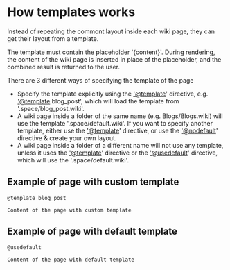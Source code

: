 How templates works
===================

Instead of repeating the commont layout inside each wiki page, they can
get their layout from a template.

The template must contain the placeholder '{content}'. During rendering,
the content of the wiki page is inserted in place of the placeholder,
and the combined result is returned to the user.

There are 3 different ways of specifying the template of the page

-   Specify the template explicitly using the <'@template>' directive,
    e.g. <'@template> blog\_post', which will load the template from
    '.space/blog\_post.wiki'.
-   A wiki page inside a folder of the same name (e.g. Blogs/Blogs.wiki)
    will use the template '.space/default.wiki'. If you want to specify
    another template, either use the <'@template>' directive, or use the
    <'@nodefault>' directive & create your own layout.
-   A wiki page inside a folder of a different name will not use any
    template, unless it uses the <'@template>' directive or the
    <'@usedefault>' directive, which will use the '.space/default.wiki'.

Example of page with custom template
------------------------------------

~~~~ {.sourceCode .python}
@template blog_post

Content of the page with custom template
~~~~

Example of page with default template
-------------------------------------

~~~~ {.sourceCode .python}
@usedefault

Content of the page with default template
~~~~
